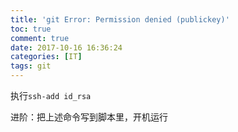 ```yaml
---
title: 'git Error: Permission denied (publickey)'
toc: true
comment: true
date: 2017-10-16 16:36:24
categories: [IT]
tags: git
---
```





执行`ssh-add id_rsa`



进阶：把上述命令写到脚本里，开机运行
